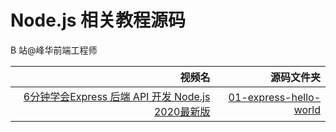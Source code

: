 # Node.js 相关教程源码

B 站@峰华前端工程师 

|                                                                                            视频名 |                                       源码文件夹 |
| ------------------------------------------------------------------------------------------------: | -----------------------------------------------: |
| [6分钟学会Express 后端 API 开发 Node.js 2020最新版](https://www.bilibili.com/video/BV1e54y1D7cS/) | [01-express-hello-world](01-express-hello-world) |


